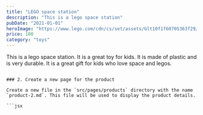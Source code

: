```yaml
---
title: "LEGO space station"
description: "This is a lego space station"
pubDate: "2021-01-01"
heroImage: "https://www.lego.com/cdn/cs/set/assets/blt10f1f60705363f29/60439.png?format=webply&fit=bounds&quality=75&width=800&height=800&dpr=1"
price: 100
category: "toys"
---
```


This is a lego space station. It is a great toy for kids. It is made of plastic and is very durable. It is a great gift for kids who love space and legos.

```

### 2. Create a new page for the product

Create a new file in the `src/pages/products` directory with the name `product-2.md`. This file will be used to display the product details.

```jsx

